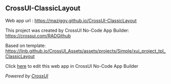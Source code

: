 ## CrossUI-ClassicLayout
Web app url : https://maziggy.github.io/CrossUI-ClassicLayout

This project was created by CrossUI No-Code App Builder: https://crossui.com/RADGithub

Based on template: https://linb.github.io/CrossUI_Assets/assets/projects/Simple/xui_project_tpl_ClassicLayout

Click [here](https://crossui.com/RADGithub/#!from=github&owner=maziggy&repo=CrossUI-ClassicLayout) to edit this web app in CrossUI No-Code App Builder

<i>Powered by [CrossUI](https://crossui.com)</i>
